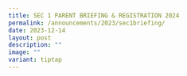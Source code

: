 ```yaml
---
title: SEC 1 PARENT BRIEFING & REGISTRATION 2024
permalink: /announcements/2023/sec1briefing/
date: 2023-12-14
layout: post
description: ""
image: ""
variant: tiptap
---
```

